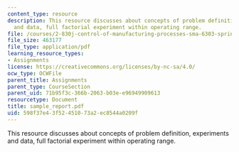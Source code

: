 ```yaml
---
content_type: resource
description: This resource discusses about concepts of problem definition, experiments
  and data, full factorial experiment within operating range.
file: /courses/2-830j-control-of-manufacturing-processes-sma-6303-spring-2008/598f37e43f52451073a2ec8544a0209f_sample_report.pdf
file_size: 463177
file_type: application/pdf
learning_resource_types:
- Assignments
license: https://creativecommons.org/licenses/by-nc-sa/4.0/
ocw_type: OCWFile
parent_title: Assignments
parent_type: CourseSection
parent_uid: 71b95f3c-366b-2063-b03e-e96949909613
resourcetype: Document
title: sample_report.pdf
uid: 598f37e4-3f52-4510-73a2-ec8544a0209f
---
```

This resource discusses about concepts of problem definition, experiments and data, full factorial experiment within operating range.